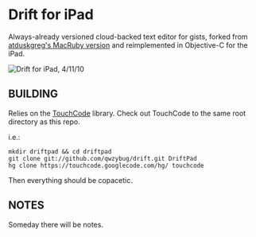 Drift for iPad
==============

Always-already versioned cloud-backed text editor for gists,
forked from [atduskgreg's MacRuby version](http://github.com/atduskgreg/drift) and reimplemented
in Objective-C for the iPad.

![Drift for iPad, 4/11/10](http://img.skitch.com/20100412-m9bchhabbcqnqb3c999xfwm9ai.png)

BUILDING
--------

Relies on the [TouchCode](http://code.google.com/p/touchcode/) library. Check out TouchCode to the same root directory as this repo.

i.e.:

    mkdir driftpad && cd driftpad
    git clone git://github.com/qwzybug/drift.git DriftPad
    hg clone https://touchcode.googlecode.com/hg/ touchcode

Then everything should be copacetic.

NOTES
-----
Someday there will be notes.